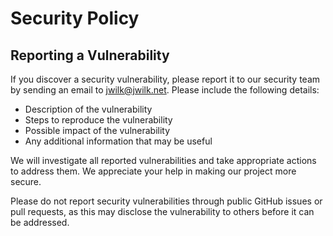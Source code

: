 # Security Policy

## Reporting a Vulnerability

If you discover a security vulnerability, please report it to our security team by sending an email to jwilk@jwilk.net. Please include the following details:

- Description of the vulnerability
- Steps to reproduce the vulnerability
- Possible impact of the vulnerability
- Any additional information that may be useful

We will investigate all reported vulnerabilities and take appropriate actions to address them. We appreciate your help in making our project more secure.

Please do not report security vulnerabilities through public GitHub issues or pull requests, as this may disclose the vulnerability to others before it can be addressed.